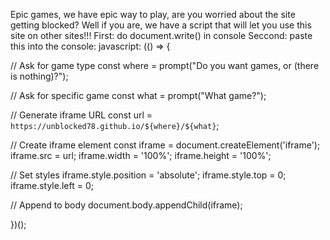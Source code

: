Epic games, we have epic way to play, are you worried about the site getting blocked? Well if you are, we have a script that will let you use this site on other sites!!! 
First: do document.write() in console
Seccond: paste this into the console:
javascript: (() => {

  // Ask for game type
  const where = prompt("Do you want games, or (there is nothing)?");

  // Ask for specific game
  const what = prompt("What game?");

  // Generate iframe URL
  const url = `https://unblocked78.github.io/${where}/${what}`;  

  // Create iframe element
  const iframe = document.createElement('iframe');
  iframe.src = url;
  iframe.width = '100%';
  iframe.height = '100%';

  // Set styles
  iframe.style.position = 'absolute';
  iframe.style.top = 0;
  iframe.style.left = 0;

  // Append to body
  document.body.appendChild(iframe);
  
})();



